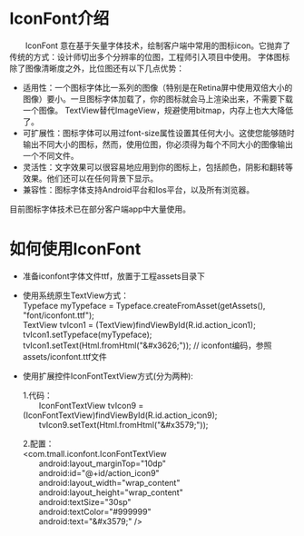 # IconFont介绍

&emsp;&emsp;IconFont 意在基于矢量字体技术，绘制客户端中常用的图标icon。它抛弃了传统的方式：设计师切出多个分辨率的位图，工程师引入项目中使用。
字体图标除了图像清晰度之外，比位图还有以下几点优势：

* 适用性：一个图标字体比一系列的图像（特别是在Retina屏中使用双倍大小的图像）要小。一旦图标字体加载了，你的图标就会马上渲染出来，不需要下载一个图像。
TextView替代ImageView，规避使用bitmap，内存上也大大降低了。
* 可扩展性：图标字体可以用过font-size属性设置其任何大小。这使您能够随时输出不同大小的图标，然而，使用位图，你必须得为每个不同大小的图像输出一个不同文件。
* 灵活性：文字效果可以很容易地应用到你的图标上，包括颜色，阴影和翻转等效果。他们还可以在任何背景下显示。
* 兼容性：图标字体支持Android平台和Ios平台，以及所有浏览器。

目前图标字体技术已在部分客户端app中大量使用。

# 如何使用IconFont
    
* 准备iconfont字体文件ttf，放置于工程assets目录下

* 使用系统原生TextView方式：    
        Typeface myTypeface = Typeface.createFromAsset(getAssets(), "font/iconfont.ttf");     
        TextView tvIcon1 = (TextView)findViewById(R.id.action_icon1);   
        tvIcon1.setTypeface(myTypeface);   
        tvIcon1.setText(Html.fromHtml("\&#x3626;"));  // iconfont编码，参照assets/iconfont.ttf文件
        
* 使用扩展控件IconFontTextView方式(分为两种):

    1.代码：     
        &emsp;&emsp;IconFontTextView tvIcon9 = (IconFontTextView)findViewById(R.id.action_icon9);     
        &emsp;&emsp;tvIcon9.setText(Html.fromHtml("\&#x3579;"));     
        
    2.配置：         
    &lt;com.tmall.iconfont.IconFontTextView    
        &emsp;&emsp;android:layout_marginTop="10dp"     
        &emsp;&emsp;android:id="@+id/action_icon9"      
        &emsp;&emsp;android:layout_width="wrap_content"      
        &emsp;&emsp;android:layout_height="wrap_content"     
        &emsp;&emsp;android:textSize="30sp"     
        &emsp;&emsp;android:textColor="#999999"      
        &emsp;&emsp;android:text="\&#x3579;" /&gt;